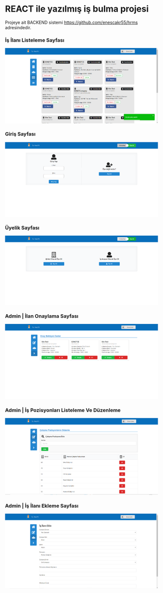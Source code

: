 <h1>REACT ile yazılmış iş bulma projesi</h1>

Projeye ait BACKEND sistemi https://github.com/enescakr55/hrms adresindedir.

<h3>İş İlanı Listeleme Sayfası</h3>

![1](https://raw.githubusercontent.com/enescakr55/HRMS-Frontend/master/OrnekResimler/jobadvert-list.png)

<h3>Giriş Sayfası</h3>

![1](https://raw.githubusercontent.com/enescakr55/HRMS-Frontend/master/OrnekResimler/sign-in.png)

<h3>Üyelik Sayfası</h3>

![1](https://raw.githubusercontent.com/enescakr55/HRMS-Frontend/master/OrnekResimler/sign-up.png)

<h3>Admin | İlan Onaylama Sayfası</h3>

![1](https://raw.githubusercontent.com/enescakr55/HRMS-Frontend/master/OrnekResimler/job-approve-adminPage.png)

<h3>Admin | İş Pozisyonları Listeleme Ve Düzenleme</h3>

![1](https://github.com/enescakr55/HRMS-Frontend/blob/master/OrnekResimler/job-roles-adminPage.png)

<h3>Admin | İş İlanı Ekleme Sayfası</h3>

![1](https://github.com/enescakr55/HRMS-Frontend/blob/master/OrnekResimler/add-job-advert-adminPage.png)
